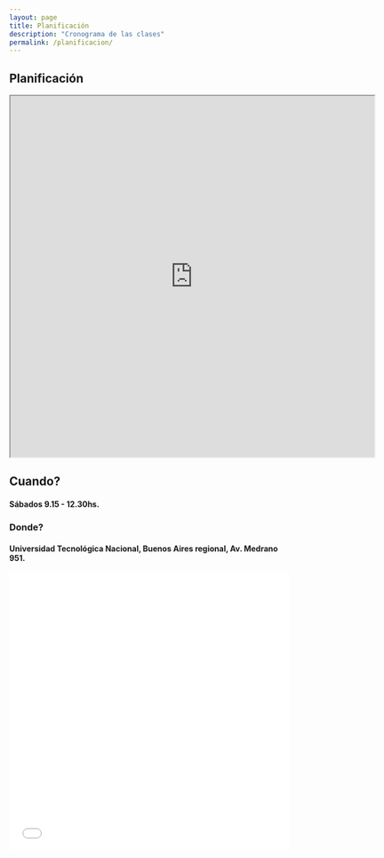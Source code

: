 ```yaml
---
layout: page
title: Planificación
description: "Cronograma de las clases"
permalink: /planificacion/
---
```


## Planificación

<iframe style="width: 130%; height:650px"
  src="https://docs.google.com/spreadsheets/d/1i53oPODT_3F8lXMZ_i9ib5rDio2GORdXJJsGVXXPT-A/pubhtml?gid=447216649&single=true">
  </iframe>


## Cuando?

#### Sábados 9.15 - 12.30hs.

### Donde?

#### Universidad Tecnológica Nacional, Buenos Aires regional, Av. Medrano 951.

<div>
  <div class="sites-embed-align-left-wrapping-off"><div class="sites-embed-border-on sites-embed sites-embed-full-width" style="width:100%;">
    <div class="sites-embed-object-title" style="display:none;">Av Medrano 951</div>
      <div class="sites-embed-content sites-embed-type-map">
        <iframe  src="//maps.google.com/?ll=-34.598583%2C-58.420272&amp;spn=0.021549%2C0.060081&amp;ie=UTF8&amp;z=16&amp;t=roadmap&amp;sll=-34.598583%2C-58.420272&amp;sspn=0.021549%2C0.060081&amp;q=Av%20Medrano%20951%2C%20Buenos%20Aires%2C%20Ciudad%20Aut%C3%B3noma%20de%20Buenos%20Aires%2C%20Argentina%20(Av%20Medrano%20951)&amp;output=embed" title="Av Medrano 951" width="100%" height="500" frameborder="0" class="map_embed" scrolling="no"></iframe>
      </div>
    </div>
  </div>
</div>
